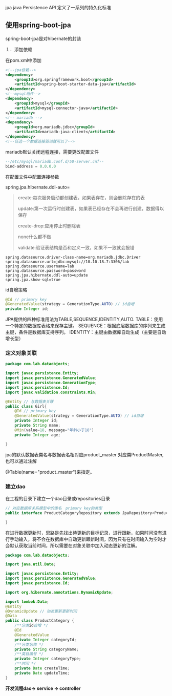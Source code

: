 jpa java Persistence API 定义了一系列的持久化标准



## 使用spring-boot-jpa

spring-boot-jpa是对hibernate的封装

１．添加依赖

在pom.xml中添加

```xml
<!--jpa依赖-->
<dependency>
	<groupId>org.springframework.boot</groupId>
    <artifactId>spring-boot-starter-data-jpa</artifactId>
</dependency>
<!--mysql组件-->
<dependency>
	<groupId>mysql</groupId>
    <artifactId>mysql-connector-java</artifactId>
</dependency>
<!-- mariadb -->
<dependency>
    <groupId>org.mariadb.jdbc</groupId>
    <artifactId>mariadb-java-client</artifactId>
</dependency>
<!--任选一个数据连接驱动就可以了-->
```

mariadb默认关闭远程连接，需要更改配置文件

```sql
--/etc/mysql/mariadb.conf.d/50-server.cnf--
bind-address = 0.0.0.0
```

在配置文件中配置连接参数

spring.jpa.hibernate.ddl-auto= 

> create:每次服务启动都创建表，如果表存在，则会删除存在的表
>
> update:第一次运行时创建表，如果表已经存在不会再进行创建，数据得以保存
>
> create-drop:应用停止时删除表
>
> none什么都不做
>
> validate:验证表结构是否和定义一致，如果不一致就会报错



```properties
spring.datasource.driver-class-name=org.mariadb.jdbc.Driver
spring.datasource.url=jdbc:mysql://10.10.18.7:3306/lab
spring.datasource.username=lab
spring.datasource.password=password
spring.jpa.hibernate.ddl-auto=update
spring.jpa.show-sql=true
```

id自增策略

```java
@Id // primary key
@GeneratedValue(strategy = GenerationType.AUTO) // id自增
private Integer id;
```



JPA提供的四种标准用法为TABLE,SEQUENCE,IDENTITY,AUTO. 
TABLE：使用一个特定的数据库表格来保存主键。 
SEQUENCE：根据底层数据库的序列来生成主键，条件是数据库支持序列。 
IDENTITY：主键由数据库自动生成（主要是自动增长型）

### 定义对象关联

```java
package com.lab.dataobjects;

import javax.persistence.Entity;
import javax.persistence.GeneratedValue;
import javax.persistence.GenerationType;
import javax.persistence.Id;
import javax.validation.constraints.Min;

@Entity // 与数据表关联
public class Girl{
    @Id // primary key
    @GeneratedValue(strategy = GenerationType.AUTO) // id自增
    private Integer id;
    private String name;
    @Min(value=18, message="年龄小于18")
    private Integer age;

}
```

jpa的默认数据表类名与数据表名相对应product_master 对应类ProductMaster,也可以通过注解

@Table(name="product_master")来指定。

### 建立dao

在工程的目录下建立一个dao目录或repositories目录

```java
// 对应数据库关系模型中的类名　primary key的类型
public interface ProductCategoryRepository extends JpaRepository<ProductCategory, Integer>{

}
```

在进行数据更新时，思路是先找出待更新的目标记录，进行跟新，如果时间没有进行手动输入，将不会在数据库中自动更新跟新时间，因为只有在时间输入为空时才会默认获取当前时间，所以需要在对象关联中加入动态更新的注解。

```java
package com.lab.dataobjects;

import java.util.Date;

import javax.persistence.Entity;
import javax.persistence.GeneratedValue;
import javax.persistence.Id;

import org.hibernate.annotations.DynamicUpdate;

import lombok.Data;
@Entity
@DynamicUpdate // 动态更新更新时间
@Data
public class ProductCategory {
    /**分类id自增 */
    @Id
    @GeneratedValue
    private Integer categoryId;
    /**分类名称 */
    private String categoryName;
    /**类目编号 */
    private Integer categoryType;
    /**时间 */
    private Date createTime;
    private Date updateTime;
}
```

**开发流程dao-> service -> controller**